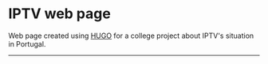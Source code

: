 IPTV web page
===================


Web page created using [HUGO](http://gohugo.io/templates/overview/)  for a college project about IPTV's situation in Portugal.

----------
